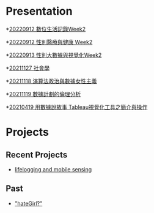 # Presentation
*[20220912 數位生活記錄Week2](https://docs.google.com/presentation/d/e/2PACX-1vRVJG32SscKoldvFycepQObdV2rDg1tDBvG2TkGypeWhnVWxZncT-UUgLZDENxxAreGvKWe3kpQXBc5/pub?start=false&loop=false&delayms=3000)

*[20220912 性別醫療與健康 Week2]()

*[20220913 性別大數據與視覺化Week2]()

*[20211127 社會學]()

*[20211118 演算法政治與數據女性主義]()

*[20211119 數據計劃的倫理分析]()

*[20210419 用數據說故事 Tableau視覺化工具之簡介與操作]()


# Projects

## Recent Projects
* [lifelogging and mobile sensing]()

## Past
* ["hateGirl?"]()

